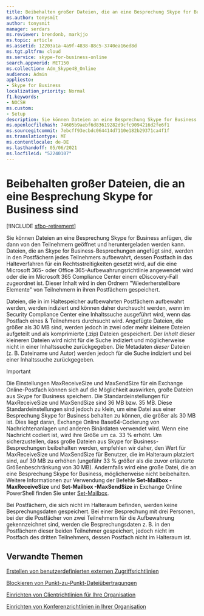 ```yaml
---
title: Beibehalten großer Dateien, die an eine Besprechung Skype for Business sind
ms.author: tonysmit
author: tonysmit
manager: serdars
ms.reviewer: brendonb, markjjo
ms.topic: article
ms.assetid: 12203a1a-4a9f-4838-88c5-3740ea16ed8d
ms.tgt.pltfrm: cloud
ms.service: skype-for-business-online
search.appverid: MET150
ms.collection: Adm_Skype4B_Online
audience: Admin
appliesto:
- Skype for Business
localization_priority: Normal
f1.keywords:
- NOCSH
ms.custom:
- Setup
description: Sie können Dateien an eine Besprechung Skype for Business anfügen, die dann von den Teilnehmern geöffnet und heruntergeladen werden kann. Dateien, die an Skype for Business-Besprechungen angefügt sind, werden in den Postfächern jedes Teilnehmers aufbewahrt, dessen Postfach in das Halteverfahren für ein Rechtsstreitigkeiten gesetzt wird, auf die eine Microsoft 365- oder Office 365-Aufbewahrungsrichtlinie angewendet wird oder die im Microsoft 365 Compliance Center einem eDiscovery-Fall zugeordnet ist. Dieser Inhalt wird in den Ordnern "Wiederherstellbare Elemente" von Teilnehmern in ihren Postfächern gespeichert.
ms.openlocfilehash: 74605b9aebf6d83619282d9cfc9094216d2fe6f1
ms.sourcegitcommit: 7ebcff93ecbdc064414d7110e182b29371ca4f1f
ms.translationtype: MT
ms.contentlocale: de-DE
ms.lasthandoff: 05/06/2021
ms.locfileid: "52240107"
---
```

# <a name="retaining-large-files-attached-to-a-skype-for-business-meeting"></a>Beibehalten großer Dateien, die an eine Besprechung Skype for Business sind

[!INCLUDE [sfbo-retirement](../../Hub/includes/sfbo-retirement.md)]

Sie können Dateien an eine Besprechung Skype for Business anfügen, die dann von den Teilnehmern geöffnet und heruntergeladen werden kann. Dateien, die an Skype for Business-Besprechungen angefügt sind, werden in den Postfächern jedes Teilnehmers aufbewahrt, dessen Postfach in das Halteverfahren für ein Rechtsstreitigkeiten gesetzt wird, auf die eine Microsoft 365- oder Office 365-Aufbewahrungsrichtlinie angewendet wird oder die im Microsoft 365 Compliance Center einem eDiscovery-Fall zugeordnet ist. Dieser Inhalt wird in  den Ordnern "Wiederherstellbare Elemente" von Teilnehmern in ihren Postfächern gespeichert.
  
Dateien, die in im Haltespeicher aufbewahrten Postfächern aufbewahrt werden, werden indiziert und können daher durchsucht werden, wenn im Security Compliance Center eine Inhaltssuche ausgeführt wird, wenn das Postfach eines &amp; Teilnehmers durchsucht wird. Angefügte Dateien, die größer als 30 MB sind, werden jedoch in zwei oder mehr kleinere Dateien aufgeteilt und als komprimierte (.zip) Dateien gespeichert. Der  *Inhalt*  dieser kleineren Dateien wird nicht für die Suche indiziert und möglicherweise nicht in einer Inhaltssuche zurückgegeben. Die Metadaten *dieser*  Dateien (z. B. Dateiname und Autor) werden jedoch für die Suche indiziert und bei einer Inhaltssuche zurückgegeben.
  
> [!IMPORTANT]
> Die Einstellungen MaxReceiveSize und MaxSendSize für ein Exchange Online-Postfach können sich auf die Möglichkeit auswirken, große Dateien aus Skype for Business speichern. Die Standardeinstellungen für MaxReceiveSize und MaxSendSize sind 36 MB bzw. 35 MB. Diese Standardeinstellungen sind jedoch zu klein, um eine Datei aus einer Besprechung Skype for Business behalten zu können, die größer als 30 MB ist. Dies liegt daran, Exchange Online Base64-Codierung von Nachrichtenanlagen und anderen Binärdaten verwendet wird. Wenn eine Nachricht codiert ist, wird ihre Größe um ca. 33 % erhöht. Um sicherzustellen, dass große Dateien aus Skype for Business-Besprechungen beibehalten werden, empfehlen wir daher, den Wert für MaxReceiveSize und MaxSendSize für Benutzer, die im Halteraum platziert sind, auf 39 MB zu erhöhen (ungefähr 33 % größer als die zuvor erläuterte Größenbeschränkung von 30 MB). Andernfalls wird eine große Datei, die an eine Besprechung Skype for Business, möglicherweise nicht beibehalten. Weitere Informationen zur Verwendung der Befehle **Set-Mailbox -MaxReceiveSize** und **Set-Mailbox -MaxSendSize** in Exchange Online PowerShell finden Sie unter [Set-Mailbox](/powershell/module/exchange/mailboxes/Set-Mailbox).
  
Bei Postfächern, die sich nicht im Halteraum befinden, werden keine Besprechungsdaten gespeichert. Bei einer Besprechung mit drei Personen, bei der die Postfächer von zwei Teilnehmern für die Aufbewahrung gekennzeichnet sind, werden die Besprechungsdaten z. B. in den Postfächern dieser beiden Teilnehmer gespeichert, jedoch nicht im Postfach des dritten Teilnehmers, dessen Postfach nicht im Halteraum ist.
  
## <a name="related-topics"></a>Verwandte Themen
[Erstellen von benutzerdefinierten externen Zugriffsrichtlinien](create-custom-external-access-policies.md)

[Blockieren von Punkt-zu-Punkt-Dateiübertragungen](block-point-to-point-file-transfers.md)

[Einrichten von Clientrichtlinien für Ihre Organisation](set-up-client-policies-for-your-organization.md)

[Einrichten von Konferenzrichtlinien in Ihrer Organisation](set-up-conferencing-policies-for-your-organization.md)
  
  
